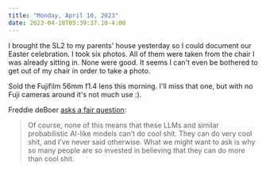 ```yaml
---
title: "Monday, April 10, 2023"
date: 2023-04-10T05:39:37.10-4:00
---
```


I brought the SL2 to my parents' house yesterday so I could document our Easter celebration. I took six photos. All of them were taken from the chair I was already sitting in. None were good. It seems I can't even be bothered to get out of my chair in order to take a photo.

Sold the Fujifilm 56mm f1.4 lens this morning. I'll miss that one, but with no Fuji cameras around it's not much use :).

Freddie deBoer [asks a fair question](https://freddiedeboer.substack.com/p/the-almond-butter-test):

> Of course, none of this means that these LLMs and similar probabilistic AI-like models can’t do cool shit. They can do very cool shit, and I’ve never said otherwise. What we might want to ask is why so many people are so invested in believing that they can do more than cool shit.
